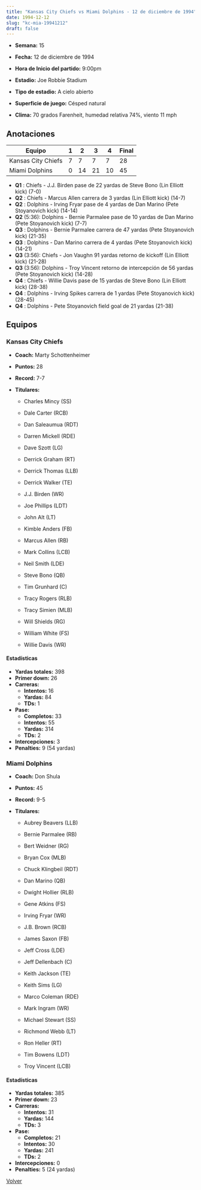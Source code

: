 ```yaml
---
title: "Kansas City Chiefs vs Miami Dolphins - 12 de diciembre de 1994"
date: 1994-12-12
slug: "kc-mia-19941212"
draft: false
---
```


* **Semana:** 15
* **Fecha:** 12 de diciembre de 1994

* **Hora de Inicio del partido:** 9:00pm
* **Estadio:** Joe Robbie Stadium
* **Tipo de estadio:** A cielo abierto
* **Superficie de juego:** Césped natural
* **Clima:** 70 grados Farenheit, humedad relativa 74%, viento 11 mph





## Anotaciones
| Equipo | 1 | 2 | 3 | 4 | Final |
|--------|---|---|---|---|-------|
| Kansas City Chiefs  | 7 | 7 | 7 | 7  | 28 |
| Miami Dolphins  | 0 | 14 | 21 | 10  | 45 |
* **Q1** : Chiefs - J.J. Birden pase de 22 yardas de Steve Bono (Lin Elliott kick) (7-0)
* **Q2** : Chiefs - Marcus Allen carrera de 3 yardas (Lin Elliott kick) (14-7)
* **Q2** : Dolphins - Irving Fryar pase de 4 yardas de Dan Marino (Pete Stoyanovich kick) (14-14)
* **Q2** (5:36): Dolphins - Bernie Parmalee pase de 10 yardas de Dan Marino (Pete Stoyanovich kick) (7-7)
* **Q3** : Dolphins - Bernie Parmalee carrera de 47 yardas (Pete Stoyanovich kick) (21-35)
* **Q3** : Dolphins - Dan Marino carrera de 4 yardas (Pete Stoyanovich kick) (14-21)
* **Q3** (3:56): Chiefs - Jon Vaughn 91 yardas retorno de kickoff (Lin Elliott kick) (21-28)
* **Q3** (3:56): Dolphins - Troy Vincent retorno de intercepción de 56 yardas (Pete Stoyanovich kick) (14-28)
* **Q4** : Chiefs - Willie Davis pase de 15 yardas de Steve Bono (Lin Elliott kick) (28-38)
* **Q4** : Dolphins - Irving Spikes carrera de 1 yardas (Pete Stoyanovich kick) (28-45)
* **Q4** : Dolphins - Pete Stoyanovich field goal de 21 yardas (21-38)


## Equipos


### Kansas City Chiefs
* **Coach:** Marty Schottenheimer
* **Puntos:** 28
* **Record:** 7-7
* **Titulares:** 

  * Charles Mincy (SS) 

  * Dale Carter (RCB) 

  * Dan Saleaumua (RDT) 

  * Darren Mickell (RDE) 

  * Dave Szott (LG) 

  * Derrick Graham (RT) 

  * Derrick Thomas (LLB) 

  * Derrick Walker (TE) 

  * J.J. Birden (WR) 

  * Joe Phillips (LDT) 

  * John Alt (LT) 

  * Kimble Anders (FB) 

  * Marcus Allen (RB) 

  * Mark Collins (LCB) 

  * Neil Smith (LDE) 

  * Steve Bono (QB) 

  * Tim Grunhard (C) 

  * Tracy Rogers (RLB) 

  * Tracy Simien (MLB) 

  * Will Shields (RG) 

  * William White (FS) 

  * Willie Davis (WR) 

#### Estadísticas
* **Yardas totales:** 398
* **Primer down:** 26
* **Carreras:**
  * **Intentos:** 16
  * **Yardas:** 84
  * **TDs:** 1
* **Pase:**
  * **Completos:** 33
  * **Intentos:** 55
  * **Yardas:** 314
  * **TDs:** 2
* **Intercepciones:** 3
* **Penalties:** 9 (54 yardas)

### Miami Dolphins
* **Coach:** Don Shula
* **Puntos:** 45
* **Record:** 9-5
* **Titulares:** 

  * Aubrey Beavers (LLB) 

  * Bernie Parmalee (RB) 

  * Bert Weidner (RG) 

  * Bryan Cox (MLB) 

  * Chuck Klingbeil (RDT) 

  * Dan Marino (QB) 

  * Dwight Hollier (RLB) 

  * Gene Atkins (FS) 

  * Irving Fryar (WR) 

  * J.B. Brown (RCB) 

  * James Saxon (FB) 

  * Jeff Cross (LDE) 

  * Jeff Dellenbach (C) 

  * Keith Jackson (TE) 

  * Keith Sims (LG) 

  * Marco Coleman (RDE) 

  * Mark Ingram (WR) 

  * Michael Stewart (SS) 

  * Richmond Webb (LT) 

  * Ron Heller (RT) 

  * Tim Bowens (LDT) 

  * Troy Vincent (LCB) 

#### Estadísticas
* **Yardas totales:** 385
* **Primer down:** 23
* **Carreras:**
  * **Intentos:** 31
  * **Yardas:** 144
  * **TDs:** 3
* **Pase:**
  * **Completos:** 21
  * **Intentos:** 30
  * **Yardas:** 241
  * **TDs:** 2
* **Intercepciones:** 0
* **Penalties:** 5 (24 yardas)


[Volver](/historia/1994)

